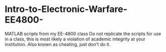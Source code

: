# Intro-to-Electronic-Warfare-EE4800-
MATLAB scripts from my EE-4800 class
Do not replicate the scripts for use in a class, this is most likely a violation of academic integrity at your institution.
Also known as cheating, just don't do it.
